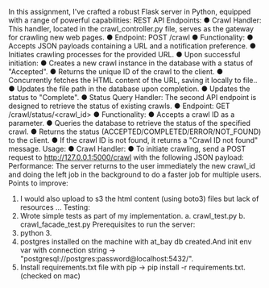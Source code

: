 In this assignment, I've crafted a robust Flask server in Python, equipped with a range of powerful capabilities:
REST API Endpoints:
● Crawl Handler: This handler, located in the crawl_controller.py file, serves as the gateway for crawling new web pages.
● Endpoint: POST /crawl ● Functionality:
● Accepts JSON payloads containing a URL and a notification preference.
● Initiates crawling processes for the provided URL.
● Upon successful initiation:
● Creates a new crawl instance in the database with a status of "Accepted".
● Returns the unique ID of the crawl to the client.
● Concurrently fetches the HTML content of the URL, saving it
locally to file..
● Updates the file path in the database upon completion.
● Updates the status to "Complete".
● Status Query Handler: The second API endpoint is designed to retrieve the status of existing crawls.
● Endpoint: GET /crawl/status/<crawl_id> ● Functionality:
● Accepts a crawl ID as a parameter.
● Queries the database to retrieve the status of the specified crawl.
● Returns the status
(ACCEPTED/COMPLETED/ERROR/NOT_FOUND) to the client.
● If the crawl ID is not found, it returns a "Crawl ID not found" message.
Usage:
● Crawl Handler:
● To initiate crawling, send a POST request to http://127.0.0.1:5000/crawl with the following JSON payload:
Performance:
The server returns to the user immediately the new crawl_id and doing the left job in the background to do a faster job for multiple users.
Points to improve:
1. I would also upload to s3 the html content (using boto3) files but lack of resources ...
Testing:
1. Wrote simple tests as part of my implementation. a. crawl_test.py
b. crawl_facade_test.py
Prerequisites to run the server:
1. python 3.
2. postgres installed on the machine with at_bay db created.And init env var with
connection string ->
      "postgresql://postgres:password@localhost:5432/<db-name>".
3. Install requirements.txt file with pip -> pip install -r requirements.txt. (checked on mac)
